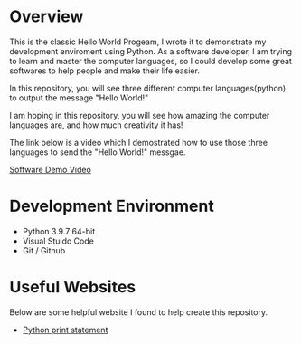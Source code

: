 # Overview

This is the classic Hello World Progeam, I wrote it to demonstrate my development enviroment using Python. 
As a software developer, I am trying to learn and master the computer languages, so I could develop some great softwares to help people and make their life easier.

In this repository, you will see three different computer languages(python) to output the message "Hello World!"

I am hoping in this repository, you will see how amazing the computer languages are, and how much creativity it has! 

The link below is a video which I demostrated how to use those three languages to send the "Hello World!" messgae. 

[Software Demo Video](http://youtube.link.goes.here)

# Development Environment

* Python 3.9.7 64-bit 
* Visual Stuido Code 
* Git / Github 

# Useful Websites

Below are some helpful website I found to help create this repository. 
* [Python print statement](https://realpython.com/python-print/)
